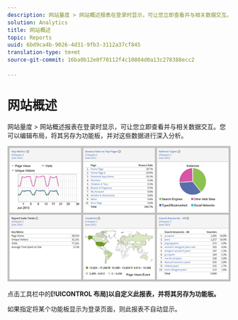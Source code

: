 ```yaml
---
description: 网站量度 > 网站概述报表在登录时显示，可让您立即查看并与相关数据交互。您可以编辑布局，将其另存为功能板，并对这些数据进行深入分析。
solution: Analytics
title: 网站概述
topic: Reports
uuid: 6bd9ca4b-9026-4d31-9fb3-3112a37cf845
translation-type: tm+mt
source-git-commit: 16ba0b12e0f70112f4c10804d0a13c278388ecc2

---
```



# 网站概述

网站量度 &gt; 网站概述报表在登录时显示，可让您立即查看并与相关数据交互。您可以编辑布局，将其另存为功能板，并对这些数据进行深入分析。

![](assets/site_overview_report.png)

点击工具栏中的&#x200B;**[!UICONTROL 布局]以自定义此报表，并将其另存为功能板。**

如果指定将某个功能板显示为登录页面，则此报表不自动显示。
